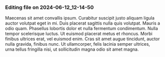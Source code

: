 

### Editing file on 2024-06-12_12-14-50

Maecenas sit amet convallis ipsum. Curabitur suscipit justo aliquam ligula auctor volutpat eget in mi. Duis placerat sagittis nulla quis volutpat. Mauris a odio quam. Phasellus lobortis dolor et nulla fermentum condimentum. Nulla tempor scelerisque luctus. Ut euismod placerat metus et rhoncus. Morbi finibus ultrices erat, vel euismod enim. Cras sit amet augue tincidunt, auctor nulla gravida, finibus nunc. Ut ullamcorper, felis lacinia semper ultrices, urna tellus fringilla nisi, ut sollicitudin magna odio sit amet magna.


